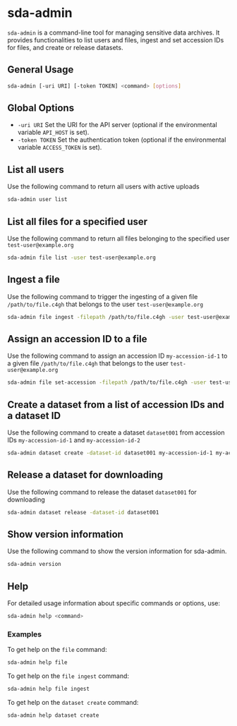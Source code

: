 # sda-admin

`sda-admin` is a command-line tool for managing sensitive data archives. It provides functionalities to list users and files, ingest and set accession IDs for files, and create or release datasets.

## General Usage

```sh
sda-admin [-uri URI] [-token TOKEN] <command> [options]
```

## Global Options
- `-uri URI`
Set the URI for the API server (optional if the environmental variable `API_HOST` is set).
- `-token TOKEN`
Set the authentication token (optional if the environmental variable `ACCESS_TOKEN` is set).

## List all users

Use the following command to return all users with active uploads
```sh
sda-admin user list 
```

## List all files for a specified user

Use the following command to return all files belonging to the specified user `test-user@example.org`
```sh
sda-admin file list -user test-user@example.org
```

## Ingest a file

Use the following command to trigger the ingesting of a given file `/path/to/file.c4gh` that belongs to the user `test-user@example.org`

```sh
sda-admin file ingest -filepath /path/to/file.c4gh -user test-user@example.org
```

## Assign an accession ID to a file

Use the following command to assign an accession ID `my-accession-id-1` to a given file `/path/to/file.c4gh` that belongs to the user `test-user@example.org`

```sh
sda-admin file set-accession -filepath /path/to/file.c4gh -user test-user@example.org -accession-id my-accession-id-1
```

## Create a dataset from a list of accession IDs and a dataset ID

Use the following command to create a dataset `dataset001` from accession IDs `my-accession-id-1` and `my-accession-id-2`

```sh
sda-admin dataset create -dataset-id dataset001 my-accession-id-1 my-accession-id-2 
```


## Release a dataset for downloading

Use the following command to release the dataset `dataset001` for downloading

```sh
sda-admin dataset release -dataset-id dataset001
```

## Show version information

Use the following command to show the version information for sda-admin.

```sh
sda-admin version
```

## Help

For detailed usage information about specific commands or options, use:

```sh
sda-admin help <command>
```

### Examples 

To get help on the `file` command:
```sh
sda-admin help file
```

To get help on the `file ingest` command:

```sh
sda-admin help file ingest
```

To get help on the `dataset create` command:

```sh
sda-admin help dataset create
```